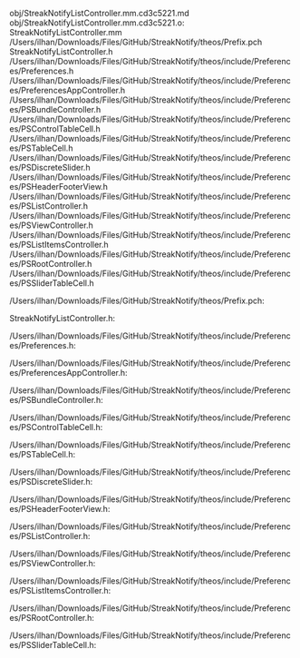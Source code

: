 obj/StreakNotifyListController.mm.cd3c5221.md obj/StreakNotifyListController.mm.cd3c5221.o: \
  StreakNotifyListController.mm \
  /Users/ilhan/Downloads/Files/GitHub/StreakNotify/theos/Prefix.pch \
  StreakNotifyListController.h \
  /Users/ilhan/Downloads/Files/GitHub/StreakNotify/theos/include/Preferences/Preferences.h \
  /Users/ilhan/Downloads/Files/GitHub/StreakNotify/theos/include/Preferences/PreferencesAppController.h \
  /Users/ilhan/Downloads/Files/GitHub/StreakNotify/theos/include/Preferences/PSBundleController.h \
  /Users/ilhan/Downloads/Files/GitHub/StreakNotify/theos/include/Preferences/PSControlTableCell.h \
  /Users/ilhan/Downloads/Files/GitHub/StreakNotify/theos/include/Preferences/PSTableCell.h \
  /Users/ilhan/Downloads/Files/GitHub/StreakNotify/theos/include/Preferences/PSDiscreteSlider.h \
  /Users/ilhan/Downloads/Files/GitHub/StreakNotify/theos/include/Preferences/PSHeaderFooterView.h \
  /Users/ilhan/Downloads/Files/GitHub/StreakNotify/theos/include/Preferences/PSListController.h \
  /Users/ilhan/Downloads/Files/GitHub/StreakNotify/theos/include/Preferences/PSViewController.h \
  /Users/ilhan/Downloads/Files/GitHub/StreakNotify/theos/include/Preferences/PSListItemsController.h \
  /Users/ilhan/Downloads/Files/GitHub/StreakNotify/theos/include/Preferences/PSRootController.h \
  /Users/ilhan/Downloads/Files/GitHub/StreakNotify/theos/include/Preferences/PSSliderTableCell.h

/Users/ilhan/Downloads/Files/GitHub/StreakNotify/theos/Prefix.pch:

StreakNotifyListController.h:

/Users/ilhan/Downloads/Files/GitHub/StreakNotify/theos/include/Preferences/Preferences.h:

/Users/ilhan/Downloads/Files/GitHub/StreakNotify/theos/include/Preferences/PreferencesAppController.h:

/Users/ilhan/Downloads/Files/GitHub/StreakNotify/theos/include/Preferences/PSBundleController.h:

/Users/ilhan/Downloads/Files/GitHub/StreakNotify/theos/include/Preferences/PSControlTableCell.h:

/Users/ilhan/Downloads/Files/GitHub/StreakNotify/theos/include/Preferences/PSTableCell.h:

/Users/ilhan/Downloads/Files/GitHub/StreakNotify/theos/include/Preferences/PSDiscreteSlider.h:

/Users/ilhan/Downloads/Files/GitHub/StreakNotify/theos/include/Preferences/PSHeaderFooterView.h:

/Users/ilhan/Downloads/Files/GitHub/StreakNotify/theos/include/Preferences/PSListController.h:

/Users/ilhan/Downloads/Files/GitHub/StreakNotify/theos/include/Preferences/PSViewController.h:

/Users/ilhan/Downloads/Files/GitHub/StreakNotify/theos/include/Preferences/PSListItemsController.h:

/Users/ilhan/Downloads/Files/GitHub/StreakNotify/theos/include/Preferences/PSRootController.h:

/Users/ilhan/Downloads/Files/GitHub/StreakNotify/theos/include/Preferences/PSSliderTableCell.h:

